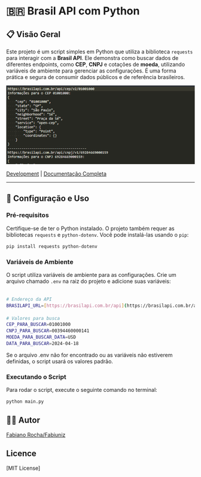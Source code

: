 <!-- 
  Tags: Dev
  Label: 🇧🇷 Api BrasilApi
  Description: exemplo de uso de uma Api bem usada por sistemas.
  path_hook: hookfigma.hook8
-->

# 🇧🇷 Brasil API com Python

## 📋 Visão Geral

Este projeto é um script simples em Python que utiliza a biblioteca `requests` para interagir com a **Brasil API**. Ele demonstra como buscar dados de diferentes endpoints, como **CEP**, **CNPJ** e cotações de **moeda**, utilizando variáveis de ambiente para gerenciar as configurações. É uma forma prática e segura de consumir dados públicos e de referência brasileiros.

<p align="center">
  <img src="/images/screenshot.png" alt="Exemplo de execução do script">
</p>

[Development](https://github.com/fabiuniz?tab=repositories) | [Documentação Completa](docs/README.md)

---

## 🎯 Configuração e Uso

### Pré-requisitos
Certifique-se de ter o Python instalado. O projeto também requer as bibliotecas `requests` e `python-dotenv`. Você pode instalá-las usando o `pip`:

```bash
pip install requests python-dotenv

```
### Variáveis de Ambiente
O script utiliza variáveis de ambiente para as configurações. Crie um arquivo chamado `.env` na raiz do projeto e adicione suas variáveis:

```bash

# Endereço da API
BRASILAPI_URL=[https://brasilapi.com.br/api](https://brasilapi.com.br/api)

# Valores para busca
CEP_PARA_BUSCAR=01001000
CNPJ_PARA_BUSCAR=00394460000141
MOEDA_PARA_BUSCAR_DATA=USD
DATA_PARA_BUSCAR=2024-04-18

```

Se o arquivo .env não for encontrado ou as variáveis não estiverem definidas, o script usará os valores padrão.

### Executando o Script
Para rodar o script, execute o seguinte comando no terminal:

```bash
python main.py

```

## 👨‍💻 Autor

[Fabiano Rocha/Fabiuniz](https://github.com/SeuUsuarioGitHub)


## Licence

[MIT License]